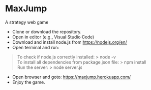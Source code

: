 # MaxJump
A strategy web game

  + Clone or download the repository.  
  + Open in editor (e.g., Visual Studio Code)  
  + Download and install node.js from https://nodejs.org/en/  
  + Open terminal and run:   
>To check if node.js correctly installed: > node -v  
>To install all dependencies from package.json file: > npm install  
>Run the server: > node server.js  
  + Open browser and goto:   https://maxjump.herokuapp.com/ 
  + Enjoy the game.  
